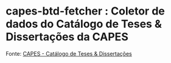 # capes-btd-fetcher : Coletor de dados do Catálogo de Teses & Dissertações da CAPES

Fonte: [CAPES - Catálogo de Teses & Dissertações](https://catalogodeteses.capes.gov.br/catalogo-teses/#!/)
